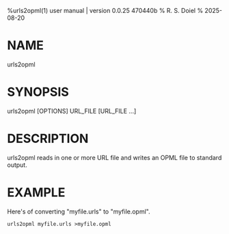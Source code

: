 %urls2opml(1) user manual | version 0.0.25 470440b
% R. S. Doiel
% 2025-08-20

# NAME 

urls2opml

# SYNOPSIS

urls2opml [OPTIONS] URL_FILE [URL_FILE ...]

# DESCRIPTION

urls2opml reads in one or more URL file and writes an OPML file to standard output.

# EXAMPLE

Here's of converting "myfile.urls" to "myfile.opml".


~~~shell
urls2opml myfile.urls >myfile.opml
~~~


